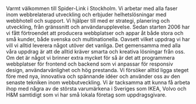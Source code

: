 

Varmt välkommen till Spider-Link i Stockholm. Vi arbetar med alla faser inom webbrelaterad utveckling och erbjuder helhetslösningar med webbhotell och support. Vi hjälper till med er strategi, planering och utveckling, från gränssnitt och användarupplevelse. Sedan starten 2006 har vi fått förtroendet att producera webbplatser och appar åt både stora och små kunder, både svenska och multinationella. Oavsett vilket uppdrag vi har vill vi alltid leverera något utöver det vanliga. Det gemensamma med alla våra uppdrag är att de alltid kräver smarta och kreativa lösningar från oss. Om det är något vi brinner extra mycket för så är det att programmera webbplatser för frontend och backend som vi anpassar för responsiv design, användarvänlighet och hög prestanda. Vi försöker alltid ligga steget före med nya, innovativa och spännande idéer och använder oss av den senaste tekniken inom webbutveckling. Vi är tacksamma att kunna få arbeta ihop med några av de största varumärkena i Sveriges som IKEA, Volvo och H&M samtidigt som vi har små lokala företag som uppdragsgivare.
